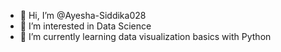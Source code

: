 - 👋 Hi, I’m @Ayesha-Siddika028
- 👀 I’m interested in Data Science
- 🌱 I’m currently learning data visualization basics with Python

<!---
Ayesha-Siddika028/Ayesha-Siddika028 is a ✨ special ✨ repository because its `README.md` (this file) appears on your GitHub profile.
You can click the Preview link to take a look at your changes.
--->
